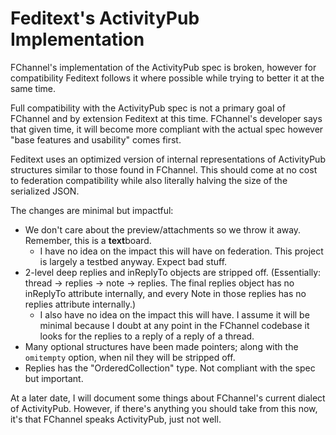 # Feditext's ActivityPub Implementation

FChannel's implementation of the ActivityPub spec is broken, however for
compatibility Feditext follows it where possible while trying to better it at
the same time.

Full compatibility with the ActivityPub spec is not a primary goal of FChannel
and by extension Feditext at this time.
FChannel's developer says that given time, it will become more compliant with
the actual spec however "base features and usability" comes first.

Feditext uses an optimized version of internal representations of ActivityPub
structures similar to those found in FChannel.
This should come at no cost to federation compatibility while also literally
halving the size of the serialized JSON.

The changes are minimal but impactful:

- We don't care about the preview/attachments so we throw it away.
  Remember, this is a **text**board.
  - I have no idea on the impact this will have on federation.
    This project is largely a testbed anyway. Expect bad stuff.
- 2-level deep replies and inReplyTo objects are stripped off.
  (Essentially: thread -> replies -> note -> replies. The final replies object
  has no inReplyTo attribute internally, and every Note in those replies has no
  replies attribute internally.)
  - I also have no idea on the impact this will have.
    I assume it will be minimal because I doubt at any point in the FChannel
    codebase it looks for the replies to a reply of a reply of a thread.
- Many optional structures have been made pointers; along with the `omitempty`
  option, when nil they will be stripped off.
- Replies has the "OrderedCollection" type. Not compliant with the spec but
  important.

At a later date, I will document some things about FChannel's current dialect of
ActivityPub.
However, if there's anything you should take from this now, it's that FChannel
speaks ActivityPub, just not well.
